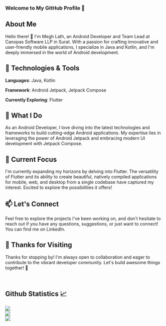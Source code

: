 ### Welcome to My GitHub Profile 👋

## About Me

Hello there! 👋 I'm Megh Lath, an Android Developer and Team Lead at Canopas Software LLP in Surat. With a passion for crafting innovative and user-friendly mobile applications, I specialize in Java and Kotlin, and I'm deeply immersed in the world of Android development.

## 🔧 Technologies & Tools

**Languages**: Java, Kotlin

**Framework**: Android Jetpack, Jetpack Compose

**Currently Exploring**: Flutter

## 🚀 What I Do
As an Android Developer, I love diving into the latest technologies and frameworks to build cutting-edge Android applications. My expertise lies in leveraging the power of Android Jetpack and embracing modern UI development with Jetpack Compose.

## 🌱 Current Focus
I'm currently expanding my horizons by delving into Flutter. The versatility of Flutter and its ability to create beautiful, natively compiled applications for mobile, web, and desktop from a single codebase have captured my interest. Excited to explore the possibilities it offers!

## 📫 Let's Connect
Feel free to explore the projects I've been working on, and don't hesitate to reach out if you have any questions, suggestions, or just want to connect! You can find me on LinkedIn.

## 🌟 Thanks for Visiting
Thanks for stopping by! I'm always open to collaboration and eager to contribute to the vibrant developer community. Let's build awesome things together! 🚀




<br/>
<h2> Github Statistics 📈</h2>
 
<a href="https://github.com/anuraghazra/github-readme-stats">
  <img align="center" src="https://github-readme-stats.vercel.app/api?username=megh-lath&theme=dark&hide_border=true&show_icons=true" />
</a>
<br/>
<a href="https://github.com/anuraghazra/github-readme-stats">
  <img align="center" src="https://github-readme-stats.vercel.app/api/top-langs/?username=megh-lath&layout=compact&theme=dark&hide_border=true&show_icons=true" />
</a>
<br/>
<a href="https://github.com/anuraghazra/github-readme-stats">
  <img align="center" src="http://github-readme-streak-stats.herokuapp.com?user=megh-lath&theme=dark&hide_border=true&date_format=M%20j%5B%2C%20Y%5D&show_icons=true" />
</a><br><br>


